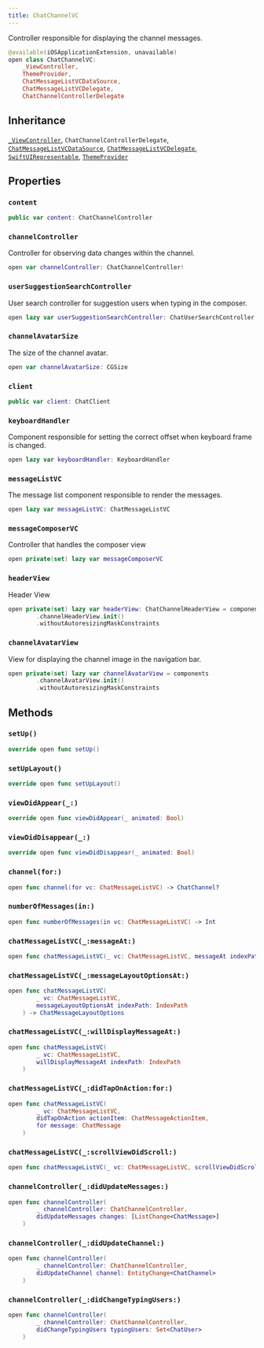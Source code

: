 ```yaml
---
title: ChatChannelVC
---
```


Controller responsible for displaying the channel messages.

``` swift
@available(iOSApplicationExtension, unavailable)
open class ChatChannelVC:
    _ViewController,
    ThemeProvider,
    ChatMessageListVCDataSource,
    ChatMessageListVCDelegate,
    ChatChannelControllerDelegate 
```

## Inheritance

[`_ViewController`](../../common-views/_view-controller), `ChatChannelControllerDelegate`, [`ChatMessageListVCDataSource`](../../chat-message-list/chat-message-list-vc-data-source), [`ChatMessageListVCDelegate`](../../chat-message-list/chat-message-list-vc-delegate), [`SwiftUIRepresentable`](../../common-views/swift-ui-representable), [`ThemeProvider`](../../utils/theme-provider)

## Properties

### `content`

``` swift
public var content: ChatChannelController 
```

### `channelController`

Controller for observing data changes within the channel.

``` swift
open var channelController: ChatChannelController!
```

### `userSuggestionSearchController`

User search controller for suggestion users when typing in the composer.

``` swift
open lazy var userSuggestionSearchController: ChatUserSearchController 
```

### `channelAvatarSize`

The size of the channel avatar.

``` swift
open var channelAvatarSize: CGSize 
```

### `client`

``` swift
public var client: ChatClient 
```

### `keyboardHandler`

Component responsible for setting the correct offset when keyboard frame is changed.

``` swift
open lazy var keyboardHandler: KeyboardHandler 
```

### `messageListVC`

The message list component responsible to render the messages.

``` swift
open lazy var messageListVC: ChatMessageListVC 
```

### `messageComposerVC`

Controller that handles the composer view

``` swift
open private(set) lazy var messageComposerVC 
```

### `headerView`

Header View

``` swift
open private(set) lazy var headerView: ChatChannelHeaderView = components
        .channelHeaderView.init()
        .withoutAutoresizingMaskConstraints
```

### `channelAvatarView`

View for displaying the channel image in the navigation bar.

``` swift
open private(set) lazy var channelAvatarView = components
        .channelAvatarView.init()
        .withoutAutoresizingMaskConstraints
```

## Methods

### `setUp()`

``` swift
override open func setUp() 
```

### `setUpLayout()`

``` swift
override open func setUpLayout() 
```

### `viewDidAppear(_:)`

``` swift
override open func viewDidAppear(_ animated: Bool) 
```

### `viewDidDisappear(_:)`

``` swift
override open func viewDidDisappear(_ animated: Bool) 
```

### `channel(for:)`

``` swift
open func channel(for vc: ChatMessageListVC) -> ChatChannel? 
```

### `numberOfMessages(in:)`

``` swift
open func numberOfMessages(in vc: ChatMessageListVC) -> Int 
```

### `chatMessageListVC(_:messageAt:)`

``` swift
open func chatMessageListVC(_ vc: ChatMessageListVC, messageAt indexPath: IndexPath) -> ChatMessage? 
```

### `chatMessageListVC(_:messageLayoutOptionsAt:)`

``` swift
open func chatMessageListVC(
        _ vc: ChatMessageListVC,
        messageLayoutOptionsAt indexPath: IndexPath
    ) -> ChatMessageLayoutOptions 
```

### `chatMessageListVC(_:willDisplayMessageAt:)`

``` swift
open func chatMessageListVC(
        _ vc: ChatMessageListVC,
        willDisplayMessageAt indexPath: IndexPath
    ) 
```

### `chatMessageListVC(_:didTapOnAction:for:)`

``` swift
open func chatMessageListVC(
        _ vc: ChatMessageListVC,
        didTapOnAction actionItem: ChatMessageActionItem,
        for message: ChatMessage
    ) 
```

### `chatMessageListVC(_:scrollViewDidScroll:)`

``` swift
open func chatMessageListVC(_ vc: ChatMessageListVC, scrollViewDidScroll scrollView: UIScrollView) 
```

### `channelController(_:didUpdateMessages:)`

``` swift
open func channelController(
        _ channelController: ChatChannelController,
        didUpdateMessages changes: [ListChange<ChatMessage>]
    ) 
```

### `channelController(_:didUpdateChannel:)`

``` swift
open func channelController(
        _ channelController: ChatChannelController,
        didUpdateChannel channel: EntityChange<ChatChannel>
    ) 
```

### `channelController(_:didChangeTypingUsers:)`

``` swift
open func channelController(
        _ channelController: ChatChannelController,
        didChangeTypingUsers typingUsers: Set<ChatUser>
    ) 
```
